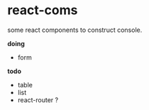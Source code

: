 # react-coms
some react components to construct console.

**doing**
- form

**todo**
- table
- list
- react-router ?
